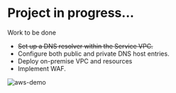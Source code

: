 # Project in progress...

Work to be done

- ~~Set up a DNS resolver within the Service VPC.~~
- Configure both public and private DNS host entries.
- Deploy on-premise VPC and resources
- Implement WAF.

![aws-demo](https://github.com/user-attachments/assets/4c412c71-57a0-4e70-9917-96632101c007)
